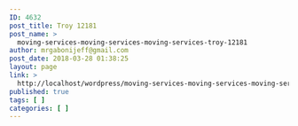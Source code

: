 ```yaml
---
ID: 4632
post_title: Troy 12181
post_name: >
  moving-services-moving-services-moving-services-troy-12181
author: mrgabonijeff@gmail.com
post_date: 2018-03-28 01:38:25
layout: page
link: >
  http://localhost/wordpress/moving-services-moving-services-moving-services-troy-12181/
published: true
tags: [ ]
categories: [ ]
---
```

